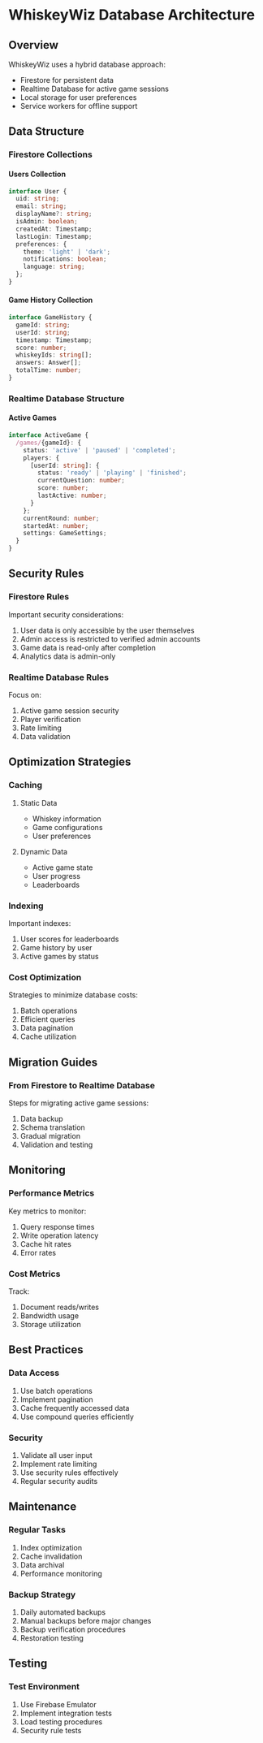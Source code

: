 # WhiskeyWiz Database Architecture

## Overview
WhiskeyWiz uses a hybrid database approach:
- Firestore for persistent data
- Realtime Database for active game sessions
- Local storage for user preferences
- Service workers for offline support

## Data Structure

### Firestore Collections

#### Users Collection
```typescript
interface User {
  uid: string;
  email: string;
  displayName?: string;
  isAdmin: boolean;
  createdAt: Timestamp;
  lastLogin: Timestamp;
  preferences: {
    theme: 'light' | 'dark';
    notifications: boolean;
    language: string;
  };
}
```

#### Game History Collection
```typescript
interface GameHistory {
  gameId: string;
  userId: string;
  timestamp: Timestamp;
  score: number;
  whiskeyIds: string[];
  answers: Answer[];
  totalTime: number;
}
```

### Realtime Database Structure

#### Active Games
```typescript
interface ActiveGame {
  /games/{gameId}: {
    status: 'active' | 'paused' | 'completed';
    players: {
      [userId: string]: {
        status: 'ready' | 'playing' | 'finished';
        currentQuestion: number;
        score: number;
        lastActive: number;
      }
    };
    currentRound: number;
    startedAt: number;
    settings: GameSettings;
  }
}
```

## Security Rules

### Firestore Rules
Important security considerations:
1. User data is only accessible by the user themselves
2. Admin access is restricted to verified admin accounts
3. Game data is read-only after completion
4. Analytics data is admin-only

### Realtime Database Rules
Focus on:
1. Active game session security
2. Player verification
3. Rate limiting
4. Data validation

## Optimization Strategies

### Caching
1. Static Data
   - Whiskey information
   - Game configurations
   - User preferences

2. Dynamic Data
   - Active game state
   - User progress
   - Leaderboards

### Indexing
Important indexes:
1. User scores for leaderboards
2. Game history by user
3. Active games by status

### Cost Optimization
Strategies to minimize database costs:
1. Batch operations
2. Efficient queries
3. Data pagination
4. Cache utilization

## Migration Guides

### From Firestore to Realtime Database
Steps for migrating active game sessions:
1. Data backup
2. Schema translation
3. Gradual migration
4. Validation and testing

## Monitoring

### Performance Metrics
Key metrics to monitor:
1. Query response times
2. Write operation latency
3. Cache hit rates
4. Error rates

### Cost Metrics
Track:
1. Document reads/writes
2. Bandwidth usage
3. Storage utilization

## Best Practices

### Data Access
1. Use batch operations
2. Implement pagination
3. Cache frequently accessed data
4. Use compound queries efficiently

### Security
1. Validate all user input
2. Implement rate limiting
3. Use security rules effectively
4. Regular security audits

## Maintenance

### Regular Tasks
1. Index optimization
2. Cache invalidation
3. Data archival
4. Performance monitoring

### Backup Strategy
1. Daily automated backups
2. Manual backups before major changes
3. Backup verification procedures
4. Restoration testing

## Testing

### Test Environment
1. Use Firebase Emulator
2. Implement integration tests
3. Load testing procedures
4. Security rule tests